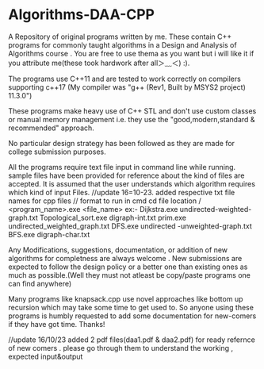 # Algorithms-DAA-CPP
A Repository of original programs written by me. These contain C++ programs for commonly taught algorithms in a Design and Analysis of Algorithms course . You are free to use thema as you want but i will like it if you attribute me(these took hardwork after all＞﹏＜) :).

The programs use C++11 and are tested to work correctly on compilers supporting c++17 (My compiler was "g++ (Rev1, Built by MSYS2 project) 11.3.0")

These programs make heavy use of C++ STL and don't use custom classes or manual memory management i.e. they use the "good,modern,standard & recommended" approach. 

No particular design strategy has been followed as they are made for college submission purposes. 

All the programs require text file input in command line while running. sample files have been provided for reference about the kind of files are accepted. It is assumed that the user understands which algorithm requires which kind of input Files. 
//update 16=10-23. added respective txt file names for cpp files
// format to run in cmd
  cd file location / <program_name>.exe <file_name>
    ex:- Dijkstra.exe undirected-weighted-graph.txt
         Topological_sort.exe digraph-int.txt
         prim.exe undirected_weighted_graph.txt
         DFS.exe undirected -unweighted-graph.txt
         BFS.exe digraph-char.txt
         

Any Modifications, suggestions, documentation, or addition of new algorithms for completness are always welcome . New submissions are expected to follow the design policy or a better one than existing ones as much as possible.(Well they must not atleast be copy/paste programs one can find anywhere)

Many programs like knapsack.cpp use novel approaches like bottom up recursion which may take some time to get used to. So anyone using these programs is humbly requested to add some documentation for new-comers if they have got time. Thanks! 

//update 16/10/23
added 2 pdf files(daa1.pdf & daa2.pdf) for ready refernce of new comers . please go through them to understand the working , expected input&output

